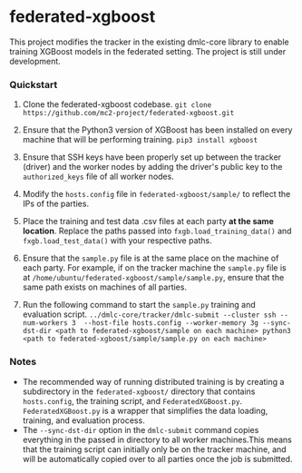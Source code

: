 # federated-xgboost
This project modifies the tracker in the existing dmlc-core library to enable training XGBoost models in the federated setting. The project is still under development.

### Quickstart
1. Clone the federated-xgboost codebase.
`git clone https://github.com/mc2-project/federated-xgboost.git` 

2. Ensure that the Python3 version of XGBoost has been installed on every machine that will be performing training.
`pip3 install xgboost`

3. Ensure that SSH keys have been properly set up between the tracker (driver) and the worker nodes by adding the driver's public key to the `authorized_keys` file of all worker nodes.  

4. Modify the `hosts.config` file in `federated-xgboost/sample/` to reflect the IPs of the parties. 

5. Place the training and test data .csv files at each party **at the same location**. Replace the paths passed into `fxgb.load_training_data()` and `fxgb.load_test_data()` with your respective paths.

6. Ensure that the `sample.py` file is at the same place on the machine of each party. For example, if on the tracker machine the `sample.py` file is at `/home/ubuntu/federated-xgboost/sample/sample.py`, ensure that the same path exists on machines of all parties.  

7. Run the following command to start the `sample.py` training and evaluation script.
`../dmlc-core/tracker/dmlc-submit --cluster ssh --num-workers 3  --host-file hosts.config --worker-memory 3g --sync-dst-dir <path to federated-xgboost/sample on each machine> python3 <path to federated-xgboost/sample/sample.py on each machine>` 


### Notes
* The recommended way of running distributed training is by creating a subdirectory in the `federated-xgboost/` directory that contains `hosts.config`, the training script, and `FederatedXGBoost.py`. `FederatedXGBoost.py` is a wrapper that simplifies the data loading, training, and evaluation process. 
* The `--sync-dst-dir` option in the `dmlc-submit` command copies everything in the passed in directory to all worker machines.This means that the training script can initially only be on the tracker machine, and will be automatically copied over to all parties once the job is submitted. 
